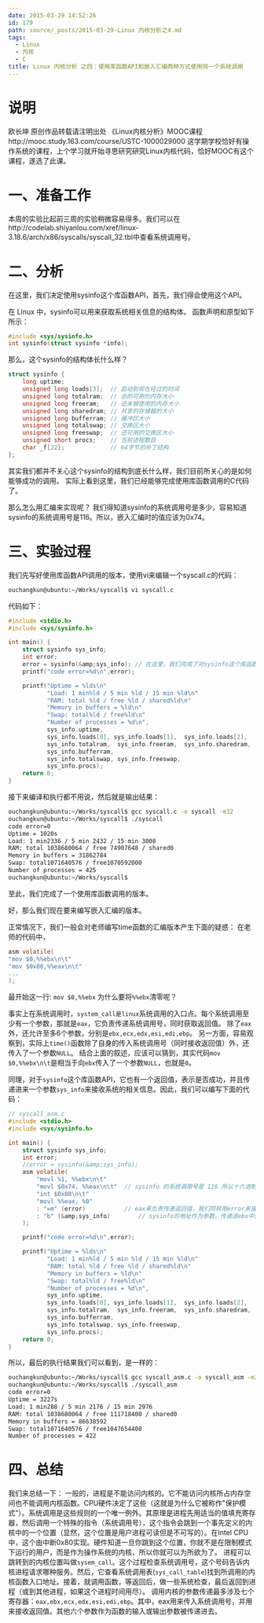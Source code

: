 ```yaml
---
date: 2015-03-29 14:52:26
id: 179
path: source/_posts/2015-03-29-Linux 内核分析之4.md
tags:
  - Linux
  - 内核
  - C
title: Linux 内核分析 之四：使用库函数API和嵌入汇编两种方式使用同一个系统调用
---
```


# **说明**

欧长坤
原创作品转载请注明出处
《Linux内核分析》MOOC课程http://mooc.study.163.com/course/USTC-1000029000
这学期学校恰好有操作系统的课程，上个学习就开始寻思研究研究Linux内核代码，恰好MOOC有这个课程，遂选了此课。

# **一、准备工作**

本周的实验比起前三周的实验稍微容易得多。我们可以在http://codelab.shiyanlou.com/xref/linux-3.18.6/arch/x86/syscalls/syscall_32.tbl中查看系统调用号。

# **二、分析**

在这里，我们决定使用sysinfo这个库函数API，首先，我们得会使用这个API。

在 Linux 中，sysinfo可以用来获取系统相关信息的结构体。
函数声明和原型如下所示：

``` c
#include <sys/sysinfo.h>
int sysinfo(struct sysinfo *info);
```

那么，这个sysinfo的结构体长什么样？

``` c
struct sysinfo {                  
    long uptime;
    unsigned long loads[3];  // 启动到现在经过的时间             
    unsigned long totalram;  // 总的可用的内存大小
    unsigned long freeram;   // 还未被使用的内存大小
    unsigned long sharedram; // 共享的存储器的大小
    unsigned long bufferram; // 缓冲区大小                  
    unsigned long totalswap; // 交换区大小              
    unsigned long freeswap;  // 还可用的交换区大小
    unsigned short procs;    // 当前进程数目
    char _f[22];             // 64字节的补丁结构
};
```

其实我们都并不关心这个sysinfo的结构到底长什么样，我们目前所关心的是如何能够成功的调用。
实际上看到这里，我们已经能够完成使用库函数调用的C代码了。

那么怎么用汇编来实现呢？
我们得知道sysinfo的系统调用号是多少，容易知道sysinfo的系统调用号是116。所以，嵌入汇编时的值应该为0x74。

# **三、实验过程**

我们先写好使用库函数API调用的版本，使用vi来编辑一个syscall.c的代码：

``` bash
ouchangkun@ubuntu:~/Works/syscall$ vi syscall.c
```

代码如下：

``` c
#include <stdio.h>
#include <sys/sysinfo.h>

int main() {
    struct sysinfo sys_info;
    int error;
    error = sysinfo(&amp;sys_info); // 在这里，我们完成了对sysinfo这个库函数API的调用
    printf("code error=%d\n",error);

    printf("Uptime = %lds\n"
           "Load: 1 min%ld / 5 min %ld / 15 min %ld\n"
           "RAM: total %ld / free %ld / shared%ld\n"
           "Memory in buffers = %ld\n"
           "Swap: total%ld / free%ld\n"
           "Number of processes = %d\n",
           sys_info.uptime,
           sys_info.loads[0], sys_info.loads[1],  sys_info.loads[2],
           sys_info.totalram,  sys_info.freeram,  sys_info.sharedram,
           sys_info.bufferram,
           sys_info.totalswap, sys_info.freeswap,
           sys_info.procs);
    return 0;
}
```

接下来编译和执行都不用说，然后就是输出结果：

``` bash
ouchangkun@ubuntu:~/Works/syscall$ gcc syscall.c -o syscall -m32
ouchangkun@ubuntu:~/Works/syscall$ ./syscall 
code error=0
Uptime = 1020s
Load: 1 min2336 / 5 min 2432 / 15 min 3008
RAM: total 1038680064 / free 74907648 / shared0
Memory in buffers = 31862784
Swap: total1071640576 / free1070592000
Number of processes = 425
ouchangkun@ubuntu:~/Works/syscall$ 
```

至此，我们完成了一个使用库函数调用的版本。

好，那么我们现在要来编写嵌入汇编的版本。

正常情况下，我们一般会对老师编写time函数的汇编版本产生下面的疑惑：
在老师的代码中，

``` c
asm volatile(
"mov $0,%%ebx\n\t"
"mov $0x80,%%eax\n\t"
...
);
```

最开始这一行: `mov $0,%%ebx`  为什么要将`%%ebx`清零呢？

事实上在系统调用时，`system_call是linux`系统调用的入口点。每个系统调用至少有一个参数，那就是`eax`，它负责传递系统调用号，同时获取返回值。
除了`eax`外，还允许至多6个参数，分别是`ebx,ecx,edx,esi,edi,ebp`。
另一方面，容易观察到，实际上`time()`函数除了自身的传入系统调用号（同时接收返回值）外，还传入了一个参数`NULL`。
结合上面的叙述，应该可以猜到，其实代码`mov $0,%%ebx\n\t`是相当于向`ebx`传入了一个参数`NULL`，也就是`0`。

同理，对于`sysinfo`这个库函数API，它也有一个返回值，表示是否成功，并且传递进来一个参数`sys_info`来接收系统的相关信息。因此，我们可以编写下面的代码：

``` c
// syscall_asm.c
#include <stdio.h>
#include <sys/sysinfo.h>

int main() {
    struct sysinfo sys_info;
    int error;
    //error = sysinfo(&amp;sys_info);
    asm volatile(
        "movl %1, %%ebx\n\t"
        "movl $0x74, %%eax\n\t"  // sysinfo 的系统调用号是 116 所以十六进制为 0x74
        "int $0x80\n\t"
        "movl %%eax, %0"
        : "=m" (error)           // eax来负责传递返回值，我们同样用error来接收
        : "b" (&amp;sys_info)        // sysinfo的地址作为参数，传递进ebx中作为参数被修改接收系统信息
    );

    printf("code error=%d\n",error);

    printf("Uptime = %lds\n"
           "Load: 1 min%ld / 5 min %ld / 15 min %ld\n"
           "RAM: total %ld / free %ld / shared%ld\n"
           "Memory in buffers = %ld\n"
           "Swap: total%ld / free%ld\n"
           "Number of processes = %d\n",
           sys_info.uptime,
           sys_info.loads[0], sys_info.loads[1],  sys_info.loads[2],
           sys_info.totalram,  sys_info.freeram,  sys_info.sharedram,
           sys_info.bufferram,
           sys_info.totalswap, sys_info.freeswap,
           sys_info.procs);
    return 0;
}
```

所以，最后的执行结果我们可以看到，是一样的：

``` bash
ouchangkun@ubuntu:~/Works/syscall$ gcc syscall_asm.c -o syscall_asm -m32
ouchangkun@ubuntu:~/Works/syscall$ ./syscall_asm 
code error=0
Uptime = 3227s
Load: 1 min288 / 5 min 2176 / 15 min 2976
RAM: total 1038680064 / free 111718400 / shared0
Memory in buffers = 86638592
Swap: total1071640576 / free1047654400
Number of processes = 422
```

# **四、总结**

我们来总结一下：
一般的，进程是不能访问内核的。它不能访问内核所占内存空间也不能调用内核函数。CPU硬件决定了这些（这就是为什么它被称作"保护模式"）。系统调用是这些规则的一个唯一例外。其原理是进程先用适当的值填充寄存器，然后调用一个特殊的指令（系统调用号），这个指令会跳到一个事先定义的内核中的一个位置（显然，这个位置是用户进程可读但是不可写的）。在Intel CPU中，这个由中断0x80实现。硬件知道一旦你跳到这个位置，你就不是在限制模式下运行的用户，而是作为操作系统的内核，所以你就可以为所欲为了。
进程可以跳转到的内核位置叫做`sysem_call`。这个过程检查系统调用号，这个号码告诉内核进程请求哪种服务。然后，它查看系统调用表(`sys_call_table`)找到所调用的内核函数入口地址。接着，就调用函数，等返回后，做一些系统检查，最后返回到进程（或到其他进程，如果这个进程时间用尽）。
调用内核的参数传递最多涉及七个寄存器：`eax,ebx,ecx,edx,esi,edi,ebp`。其中，eax用来传入系统调用号，并用来接收返回值。其他六个参数作为函数的输入或输出参数被传递进去。
